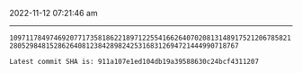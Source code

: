 2022-11-12 07:21:46 am

---

`1097117849746920771735818622189712255416626407020813148917521206785821280529848152862640812384289824253168312694721444990718767`

`Latest commit SHA is: 911a107e1ed104db19a39588630c24bcf4311207 `
